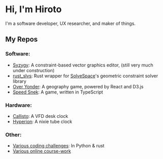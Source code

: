 # Hi, I'm Hiroto

I'm a software developer, UX researcher, and maker of things.

## My Repos

### Software:
- [Syzygy](https://github.com/thekakkun/syzygy): A constraint-based vector graphics editor, (still very much under construction)
- [rust_slvs](https://github.com/thekakkun/rust_slvs): Rust wrapper for [SolveSpace](https://github.com/solvespace/solvespace)'s geometric constraint solver library
- [Over Yonder](https://github.com/thekakkun/over-yonder): A geography game, powered by React and D3.js
- [Speed Snek](https://github.com/thekakkun/speed-snek): A game, written in TypeScript

### Hardware:
- [Callisto](https://github.com/thekakkun/Callisto): A VFD desk clock
- [Hyperion](https://github.com/thekakkun/Hyperion): A nixie tube clock

### Other:
- [Various coding challenges](https://github.com/thekakkun/coding_challenges): In Python & rust
- [Various online course-work](https://github.com/thekakkun/Online-Coursework)
